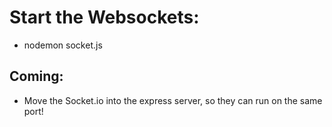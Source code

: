 # Start the Websockets:

- nodemon socket.js

## Coming: 
- Move the Socket.io into the express server, so they can run on the same port!